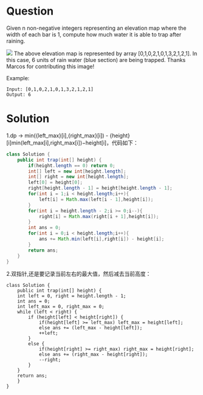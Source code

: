# Question
Given n non-negative integers representing an elevation map where the width of each bar is 1, compute how much water it is able to trap after raining.

![](https://assets.leetcode.com/uploads/2018/10/22/rainwatertrap.png)
The above elevation map is represented by array [0,1,0,2,1,0,1,3,2,1,2,1]. In this case, 6 units of rain water (blue section) are being trapped. Thanks Marcos for contributing this image!

Example:
    
    Input: [0,1,0,2,1,0,1,3,2,1,2,1]
    Output: 6

# Solution
1.dp ->  min({left_max}[i],{right_max}[i]) - {height}[i]min(left_max[i],right_max[i])−height[i]，代码如下：
```java
class Solution {
    public int trap(int[] height) {
        if(height.length == 0) return 0;
        int[] left = new int[height.length];
        int[] right = new int[height.length];
        left[0] = height[0];
        right[height.length - 1] = height[height.length - 1];
        for(int i = 1;i < height.length;i++){
            left[i] = Math.max(left[i - 1],height[i]);
        }
        for(int i = height.length - 2;i >= 0;i--){
            right[i] = Math.max(right[i + 1],height[i]);
        }
        int ans = 0;
        for(int i = 0;i < height.length;i++){
            ans += Math.min(left[i],right[i]) - height[i];
        }
        return ans;
    }
}
```
2.双指针,还是要记录当前左右的最大值，然后减去当前高度：
```
class Solution {
    public int trap(int[] height) {
    int left = 0, right = height.length - 1;
    int ans = 0;
    int left_max = 0, right_max = 0;
    while (left < right) {
        if (height[left] < height[right]) {
            if(height[left] >= left_max) left_max = height[left];
            else ans += (left_max - height[left]);
            ++left;
        }
        else {
            if(height[right] >= right_max) right_max = height[right];
            else ans += (right_max - height[right]);
            --right;
        }
    }
    return ans;
    }
}
```